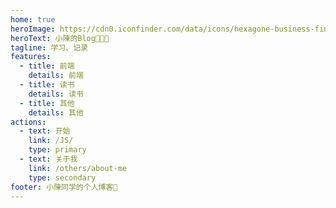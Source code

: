 ```yaml
---
home: true
heroImage: https://cdn0.iconfinder.com/data/icons/hexagone-business-finance-set-1/128/BLOG_WRITING-512.png
heroText: 小陳的Blog🧑🏻‍💻
tagline: 学习、记录
features:
  - title: 前端
    details: 前端
  - title: 读书
    details: 读书
  - title: 其他
    details: 其他
actions:
  - text: 开始
    link: /JS/
    type: primary
  - text: 关于我
    link: /others/about-me
    type: secondary
footer: 小陳同学的个人博客💚
---
```

